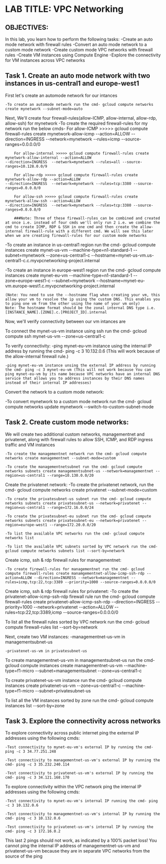 # LAB TITLE: VPC Networking

## OBJECTIVES:
In this lab, you learn how to perform the following tasks:
-Create an auto mode network with firewall rules
-Convert an auto mode network to a custom mode network
-Create custom mode VPC networks with firewall rules
-Create VM instances using Compute Engine
-Explore the connectivity for VM instances across VPC networks

## Task 1. Create an auto mode network with two instances in us-central1 and europe-west1
First let's create an automode network for our intances

	-To create an automode network run the cmd- gcloud compute networks create mynetwork --subnet-mode=auto

Next, We'll create four firewall-rules(allow-ICMP, allow-internal, allow-rdp, allow-ssh) for mynetwork
	-To create the required firewall-rules for my network run the below cmds-
		For allow-ICMP >>>>> gcloud compute firewall-rules create mynetwork-allow-icmp --action=ALLOW --direction=INGRESS 						 --network=mynetwork --rules=icmp --source-ranges=0.0.0.0/0

		For allow-internal >>>>> gcloud compute firewall-rules create mynetwork-allow-internal --action=ALLOW        									 --direction=INGRESS  --network=mynetwork --rules=all --source-ranges=10.128.0.0/9

		For allow-rdp >>>>> gcloud compute firewall-rules create mynetwork-allow-rdp --action=ALLOW        									 --direction=INGRESS  --network=mynetwork --rules=tcp:3380 --source-ranges=0.0.0.0/0

		For allow-ssh >>>>> gcloud compute firewall-rules create mynetwork-allow-ssh --action=ALLOW        									 	--direction=INGRESS  --network=mynetwork --rules=tcp:3380 --source-ranges=0.0.0.0/0

		###Note: Three of these firewall-rules can be combined and created at once i.e. instead of four cmds we'll only run 2 i.e. we combine the cmd to create ICMP, RDP & SSH in one cmd and then create the allow-internal firewall-rule with a different cmd. We will see this later when we are creating firewall-rules for our custom mode networks 

-To create an instance in us-central1 region run the cmd- gcloud compute instances create mynet-us-vm --machine-type=n1-standard-1 --subnet=mynetwork --zone=us-central1-c --hostname=mynet-us-vm.us-central1-c.c.myvpcnetworking-project.internal


-To create an instance in europe-west1 region run the cmd- gcloud compute instances create mynet-eu-vm --machine-type=n1-standard-1 --zone=europe-west1-c --subnet=mynetwork --hostname=mynet-eu-vm.europe-west1.c.myvpcnetworking-project.internal

	(Note: You need to use the --hostname flag when creating your vm, this allow your vm to resolve the ip using the custom DNS. This enables you to ping one vm from the other using the name of your vm only)
	Note: The hostname format should be the zonal internal DNS type i.e. [INSTANCE_NAME].[ZONE].c.[PROJECT_ID].internal
	

Now, we'll verify connectivity between our vm intances are 


To connect the mynet-us-vm instance using ssh run the cmd- gcloud compute ssh mynet-us-vm --zone=us-central1-c 

To verify connectivity:
	-ping mynet-eu-vm instance using the internal IP address by running the cmd- ping -c 3 10.132.0.6 (This will work 		because of the allow-internal firewall rule.)

	-ping mynet-eu-vm instance unsing the external IP address by running the cmd- ping -c 3 mynet-eu-vm (This will not work because You can ping mynet-eu-vm by its name because VPC networks have an internal DNS service that allows you to address instances by their DNS names instead of their internal IP addresses)
	

Convert the network to a custom mode network:

-To convert mynetwork to a custom mode network run the cmd- gcloud compute networks update mynetwork --switch-to-custom-subnet-mode


## Task 2. Create custom mode networks:
We will create two additional custom networks, managementnet and privatenet, along with firewall rules to allow SSH, ICMP, and RDP ingress traffic and VM instances 

	-To create the managementnet network run the cmd- gcloud compute networks create managementnet --subnet-mode=custom

	-To create the managementnetsubnet run the cmd- gcloud compute networks subnets create managementsubnet-us --network=managementnet --region=us-central1 --range=10.130.0.0/20

Create the privatenet network:
	-To create the privatenet network, run the cmd- gcloud compute networks create privatenet --subnet-mode=custom

	-To create the privatesubnet-us subnet run the cmd- gcloud compute networks subnets create privatesubnet-us --network=privatenet --region=us-central1 --range=172.16.0.0/24

	-To create the privatesubnet-eu subnet run the cmd- gcloud compute networks subnets create privatesubnet-eu --network=privatenet --region=europe-west1 --range=172.20.0.0/20

	-To list the available VPC networks run the cmd- gcloud compute networks list

	-To list the available VPC subnets sorted by VPC network run the cmd- gcloud compute networks subnets list --sort-by=network

Create icmp, ssh & rdp firewall rules for managementnet:

	-To create firewall-rules for managementnet run the cmd- gcloud compute firewall-rules create manamgementnet-allow-icmp-ssh-rdp	--action=ALLOW --direction=INGRESS --network=managementnet --rules=icmp,tcp:22,tcp:3389 --priority=1000 --source-ranges=0.0.0.0/0

Create icmp, ssh & rdp firewall rules for privatenet:
	-To create the privatenet-allow-icmp-ssh-rdp firewall rule run the cmd- gcloud compute firewall-rules create privatenet-allow-icmp-ssh-rdp --direction=INGRESS --priority=1000 --network=privatenet --action=ALLOW --rules=tcp:22,tcp:3389,icmp --source-ranges=0.0.0.0/0

To list all the firewall rules sorted by VPC network run the cmd- gcloud compute firewall-rules list --sort-by=network


Next, create two VM instances:
	-managementnet-us-vm in managementsubnet-us

	-privatenet-us-vm in privatesubnet-us

To create managementnet-us-vm in managementsubnet-us run the cmd- gcloud compute instances create managementnet-us-vm 			--machine-type=f1-micro --subnet=managementsubnet --zone=us-central1-c


To create privatenet-us-vm instance run the cmd- gcloud compute instances create privatenet-us-vm --zone=us-central1-c --machine-type=f1-micro --subnet=privatesubnet-us

To list all the VM instances sorted by zone run the cmd- gcloud compute instances list --sort-by=zone


## Task 3. Explore the connectivity across networks

To explore connectivity across public internet ping the external IP addresses using the following cmds:

	-Test connectivity to mynet-eu-vm's external IP by running the cmd- ping -c 3 34.77.251.248

	-Test connectivity to managementnet-us-vm's external IP by running the cmd- ping -c 3 35.232.240.114

	-Test connectivity to privatenet-us-vm's external IP by running the cmd- ping -c 3 34.121.168.170


To explore connectivity within the VPC network ping the internal IP addresses using the following cmds:

	-Test connectivity to mynet-eu-vm's internal IP running the cmd- ping -c 3 10.132.0.6

	-Test connectivity to managementnet-us-vm's internal IP by running the cmd- ping -c 3 10.132.0.6

	-Test connectivity to privatenet-us-vm's internal IP by running the cmd- ping -c 3 172.16.0.2


This last 2 pings should not work, as indicated by a 100% packet loss! You cannot ping the internal IP address of managementnet-us-vm and privatenet-us-vm because they are in separate VPC networks from the source of the ping
